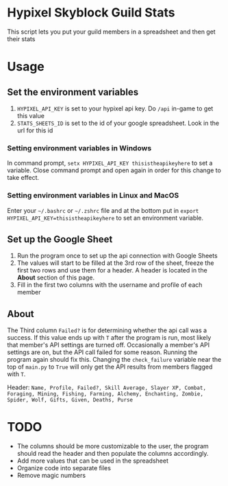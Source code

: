 # Hypixel Skyblock Guild Stats

This script lets you put your guild members in a spreadsheet and then get their stats

# Usage

## Set the environment variables
1. `HYPIXEL_API_KEY` is set to your hypixel api key. Do `/api` in-game to get this value
2. `STATS_SHEETS_ID` is set to the id of your google spreadsheet. Look in the url for this id

### Setting environment variables in Windows
In command prompt, `setx HYPIXEL_API_KEY thisistheapikeyhere` to set a variable. Close command prompt and open again in order for this change to take effect.

### Setting environment variables in Linux and MacOS
Enter your `~/.bashrc` or `~/.zshrc` file and at the bottom put in `export HYPIXEL_API_KEY=thisistheapikeyhere` to set an environment variable.

## Set up the Google Sheet
1. Run the program once to set up the api connection with Google Sheets
2. The values will start to be filled at the 3rd row of the sheet, freeze the first two rows and use them for a header. A header is located in the **About** section of this page.
3. Fill in the first two columns with the username and profile of each member

## About
The Third column `Failed?` is for determining whether the api call was a success. If this value ends up with `T` after the program is run, most likely that member's API settings are turned off. Occasionally a member's API settings are on, but the API call failed for some reason. Running the program again should fix this. Changing the `check_failure` variable near the top of `main.py` to `True` will only get the API results from members flagged with `T`.

Header:
`Name, Profile, Failed?, Skill Average, Slayer XP, Combat, Foraging, Mining, Fishing, Farming, Alchemy, Enchanting, Zombie, Spider, Wolf, Gifts, Given, Deaths, Purse`

# TODO
- The columns should be more customizable to the user, the program should read the header and then populate the columns accordingly.
- Add more values that can be used in the spreadsheet
- Organize code into separate files
- Remove magic numbers
